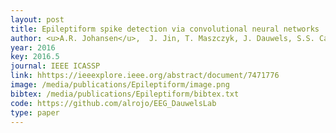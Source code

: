 ```yaml
--- 
layout: post
title: Epileptiform spike detection via convolutional neural networks
author: <u>A.R. Johansen</u>,  J. Jin, T. Maszczyk, J. Dauwels, S.S. Cash,  M.B. Westover
year: 2016
key: 2016.5
journal: IEEE ICASSP
link: hhttps://ieeexplore.ieee.org/abstract/document/7471776
image: /media/publications/Epileptiform/image.png
bibtex: /media/publications/Epileptiform/bibtex.txt
code: https://github.com/alrojo/EEG_DauwelsLab
type: paper
---
```

